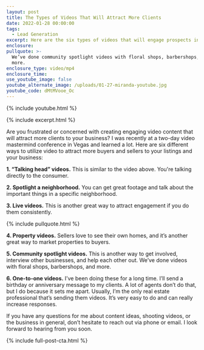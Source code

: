 ```yaml
---
layout: post
title: The Types of Videos That Will Attract More Clients
date: 2022-01-28 00:00:00
tags:
  - Lead Generation
excerpt: Here are the six types of videos that will engage prospects in your market.
enclosure:
pullquote: >-
  We’ve done community spotlight videos with floral shops, barbershops, and
  more.
enclosure_type: video/mp4
enclosure_time:
use_youtube_image: false
youtube_alternate_image: /uploads/01-27-miranda-youtube.jpg
youtube_code: dMtMVooe_Oc
---
```

{% include youtube.html %}

{% include excerpt.html %}

Are you frustrated or concerned with creating engaging video content that will attract more clients to your business? I was recently at a two-day video mastermind conference in Vegas and learned a lot. Here are six different ways to utilize video to attract more buyers and sellers to your listings and your business:

**1\. “Talking head” videos.** This is similar to the video above. You're talking directly to the consumer.

**2\. Spotlight a neighborhood.** You can get great footage and talk about the important things in a specific neighborhood.

**3\. Live videos.** This is another great way to attract engagement if you do them consistently.

{% include pullquote.html %}

**4\. Property videos.** Sellers love to see their own homes, and it’s another great way to market properties to buyers.

**5\. Community spotlight videos.** This is another way to get involved, interview other businesses, and help each other out. We’ve done videos with floral shops, barbershops, and more.

**6\. One-to-one videos.** I’ve been doing these for a long time. I’ll send a birthday or anniversary message to my clients. A lot of agents don’t do that, but I do because it sets me apart. Usually, I’m the only real estate professional that’s sending them videos. It’s very easy to do and can really increase responses.

If you have any questions for me about content ideas, shooting videos, or the business in general, don’t hesitate to reach out via phone or email. I look forward to hearing from you soon.

{% include full-post-cta.html %}

